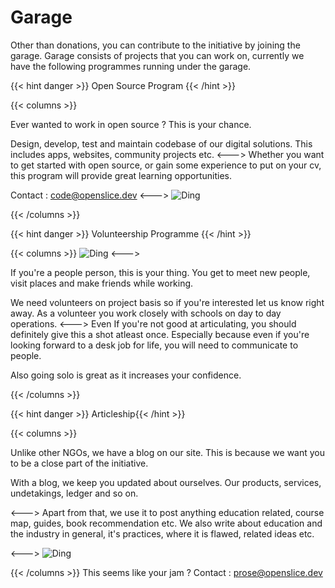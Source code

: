 # Garage

Other than donations, you can contribute to the initiative by joining the garage. Garage consists of projects that you can work on, currently we have the following programmes running under the garage.

{{< hint danger >}}
Open Source Program
{{< /hint >}}

{{< columns >}}

Ever wanted to work in open source ? This is your chance.

Design, develop, test and maintain codebase of our digital solutions. This includes apps, websites, community projects etc.
<--->
Whether you want to get started with open source, or gain some experience to put on your cv, this program will provide great learning opportunities.

Contact : code@openslice.dev
<--->
![Ding](/images/opensource.gif)

{{< /columns >}}


{{< hint danger >}}
Volunteership Programme
{{< /hint >}}

{{< columns >}}
![Ding](/images/fundraiser.gif)
<--->

If you're a people person, this is your thing. You get to meet new people, visit places and make friends while working.

We need volunteers on project basis so if you're interested let us know right away. As a volunteer you work closely with schools on day to day operations.
<--->
Even If you're not good at articulating, you should definitely give this a shot atleast once. Especially because even if you're looking forward to a desk job for life, you will need to communicate to people.

Also going solo is great as it increases your confidence.

{{< /columns >}}

{{< hint danger >}}
Articleship{{< /hint >}}


{{< columns >}}

Unlike other NGOs, we have a blog on our site. 
This is because we want you to be a close part of the initiative.

With a blog, we keep you updated about ourselves. Our products, services, undetakings, ledger and so on.

<--->
Apart from that, we use it to post anything education related, course map, guides, book recommendation etc. We also write about education and the industry in general, it's practices, where it is flawed, related ideas etc.

<--->
![Ding](/images/article.gif)

{{< /columns >}}
This seems like your jam ?
Contact : prose@openslice.dev
